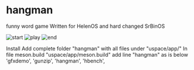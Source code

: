# hangman
funny word game
Written for HelenOS and hard changed SrBinOS

![start](https://github.com/user-attachments/assets/2316c966-caea-45fc-bd6c-ac02f4324c78)
![play](https://github.com/user-attachments/assets/80dd0bf9-f9c1-4d27-98ab-73ecc56dda8b)
![end](https://github.com/user-attachments/assets/4b3f8b5e-c3e5-444d-9e3e-a31805752dde)


Install
Add complete folder "hangman" with all files under "uspace/app/"
In file meson.build    "uspace/app/meson.build"
add line "hangman" as is below
'gfxdemo',
'gunzip',
'hangman',
'hbench',


